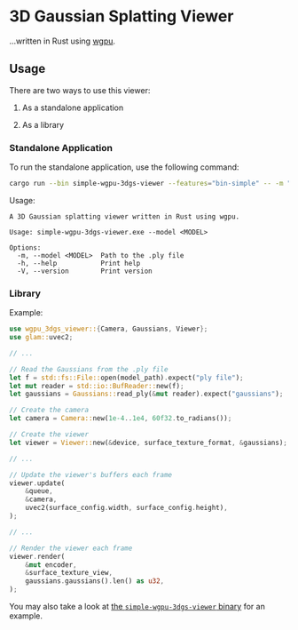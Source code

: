 # 3D Gaussian Splatting Viewer

...written in Rust using [wgpu](https://wgpu.rs/).

## Usage

There are two ways to use this viewer:

1. As a standalone application

2. As a library

### Standalone Application

To run the standalone application, use the following command:

```sh
cargo run --bin simple-wgpu-3dgs-viewer --features="bin-simple" -- -m "path/to/model.ply"
```

Usage:

```
A 3D Gaussian splatting viewer written in Rust using wgpu.

Usage: simple-wgpu-3dgs-viewer.exe --model <MODEL>

Options:
  -m, --model <MODEL>  Path to the .ply file
  -h, --help           Print help
  -V, --version        Print version
```

### Library

Example:

```rust
use wgpu_3dgs_viewer::{Camera, Gaussians, Viewer};
use glam::uvec2;

// ...

// Read the Gaussians from the .ply file
let f = std::fs::File::open(model_path).expect("ply file");
let mut reader = std::io::BufReader::new(f);
let gaussians = Gaussians::read_ply(&mut reader).expect("gaussians");

// Create the camera
let camera = Camera::new(1e-4..1e4, 60f32.to_radians());

// Create the viewer
let viewer = Viewer::new(&device, surface_texture_format, &gaussians);

// ...

// Update the viewer's buffers each frame
viewer.update(
    &queue,
    &camera,
    uvec2(surface_config.width, surface_config.height),
);

// ...

// Render the viewer each frame
viewer.render(
    &mut encoder,
    &surface_texture_view,
    gaussians.gaussians().len() as u32,
);
```

You may also take a look at [the `simple-wgpu-3dgs-viewer` binary](./src/bin/simple.rs) for an example.